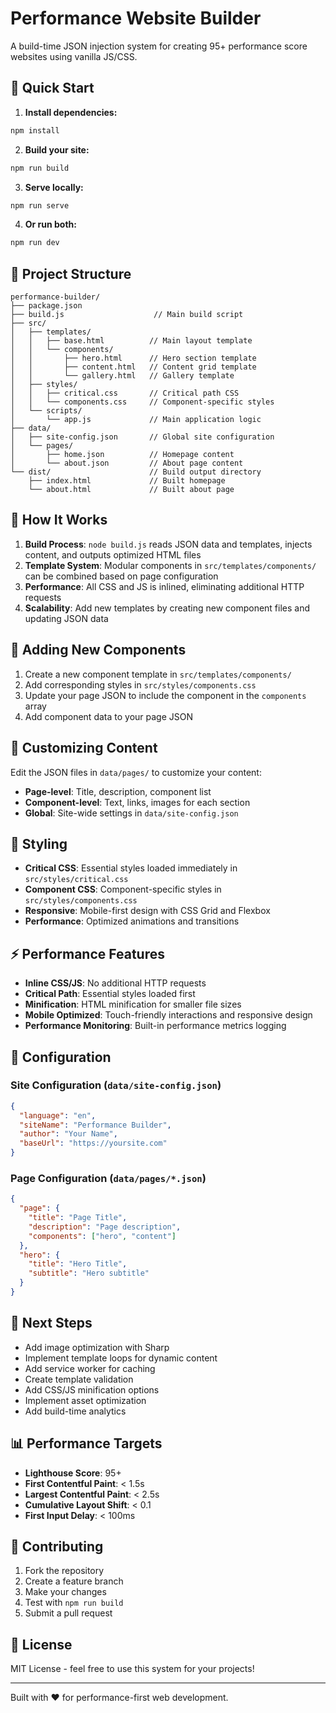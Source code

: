 # Performance Website Builder

A build-time JSON injection system for creating 95+ performance score websites using vanilla JS/CSS.

## 🚀 Quick Start

1. **Install dependencies:**
```bash
npm install
```

2. **Build your site:**
```bash
npm run build
```

3. **Serve locally:**
```bash
npm run serve
```

4. **Or run both:**
```bash
npm run dev
```

## 📁 Project Structure

```
performance-builder/
├── package.json
├── build.js                    // Main build script
├── src/
│   ├── templates/
│   │   ├── base.html          // Main layout template
│   │   └── components/
│   │       ├── hero.html      // Hero section template
│   │       ├── content.html   // Content grid template
│   │       └── gallery.html   // Gallery template
│   ├── styles/
│   │   ├── critical.css       // Critical path CSS
│   │   └── components.css     // Component-specific styles
│   └── scripts/
│       └── app.js             // Main application logic
├── data/
│   ├── site-config.json       // Global site configuration
│   └── pages/
│       ├── home.json          // Homepage content
│       └── about.json         // About page content
└── dist/                      // Build output directory
    ├── index.html             // Built homepage
    └── about.html             // Built about page
```

## 🎯 How It Works

1. **Build Process**: `node build.js` reads JSON data and templates, injects content, and outputs optimized HTML files
2. **Template System**: Modular components in `src/templates/components/` can be combined based on page configuration
3. **Performance**: All CSS and JS is inlined, eliminating additional HTTP requests
4. **Scalability**: Add new templates by creating new component files and updating JSON data

## 🧩 Adding New Components

1. Create a new component template in `src/templates/components/`
2. Add corresponding styles in `src/styles/components.css`
3. Update your page JSON to include the component in the `components` array
4. Add component data to your page JSON

## 📝 Customizing Content

Edit the JSON files in `data/pages/` to customize your content:

- **Page-level**: Title, description, component list
- **Component-level**: Text, links, images for each section
- **Global**: Site-wide settings in `data/site-config.json`

## 🎨 Styling

- **Critical CSS**: Essential styles loaded immediately in `src/styles/critical.css`
- **Component CSS**: Component-specific styles in `src/styles/components.css`
- **Responsive**: Mobile-first design with CSS Grid and Flexbox
- **Performance**: Optimized animations and transitions

## ⚡ Performance Features

- **Inline CSS/JS**: No additional HTTP requests
- **Critical Path**: Essential styles loaded first
- **Minification**: HTML minification for smaller file sizes
- **Mobile Optimized**: Touch-friendly interactions and responsive design
- **Performance Monitoring**: Built-in performance metrics logging

## 🔧 Configuration

### Site Configuration (`data/site-config.json`)
```json
{
  "language": "en",
  "siteName": "Performance Builder",
  "author": "Your Name",
  "baseUrl": "https://yoursite.com"
}
```

### Page Configuration (`data/pages/*.json`)
```json
{
  "page": {
    "title": "Page Title",
    "description": "Page description",
    "components": ["hero", "content"]
  },
  "hero": {
    "title": "Hero Title",
    "subtitle": "Hero subtitle"
  }
}
```

## 🚀 Next Steps

- Add image optimization with Sharp
- Implement template loops for dynamic content
- Add service worker for caching
- Create template validation
- Add CSS/JS minification options
- Implement asset optimization
- Add build-time analytics

## 📊 Performance Targets

- **Lighthouse Score**: 95+
- **First Contentful Paint**: < 1.5s
- **Largest Contentful Paint**: < 2.5s
- **Cumulative Layout Shift**: < 0.1
- **First Input Delay**: < 100ms

## 🤝 Contributing

1. Fork the repository
2. Create a feature branch
3. Make your changes
4. Test with `npm run build`
5. Submit a pull request

## 📄 License

MIT License - feel free to use this system for your projects!

---

Built with ❤️ for performance-first web development.
